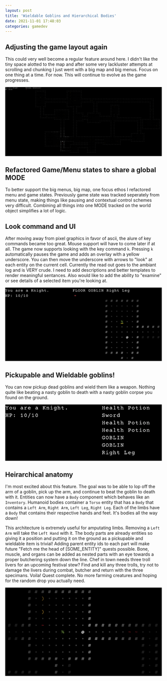 ```yaml
---
layout: post
title: 'Wieldable Goblins and Hierarchical Bodies'
date: 2021-11-01 17:48:03
categories: gamedev
---
```


## Adjusting the game layout again

This could very well become a regular feature around here. I didn't like the tiny space alotted to the map and after some very lackluster attempts at scrolling and chunking I just went with a big map and big menus. Focus on one thing at a time. For now. This will continue to evolve as the game progresses.

![big map energy](../../images/dev-weekly-211101-1.png)

## Refactored Game/Menu states to share a global MODE

To better support the big menus, big map, one focus ethos I refactored menu and game states. Previously game state was tracked seperately from menu state, making things like pausing and contextual control schemes very difficult. Combining all things into one MODE tracked on the world object simplifies a lot of logic.

## Look command and UI

After moving away from pixel graphics in favor of ascii, the alure of key commands became too great. Mouse support will have to come later if at all. The game now supports looking with the key command `k`. Pressing `k` automatically pauses the game and adds an overlay with a yellow underscore. You can then move the underscore with arrows to "look" at each entity on the current cell. Currently the read out goes to the ambiant log and is VERY crude. I need to add descriptions and better templates to render meaningful sentances. Also would like to add the ability to "examine" or see details of a selected item you're looking at.

![a look at Look](../../images/dev-weekly-211101-2.png)

## Pickupable and Wieldable goblins!

You can now pickup dead goblins and wield them like a weapon. Nothing quite like beating a nasty goblin to death with a nasty goblin corpse you found on the ground.

![goblins in inventory](../../images/dev-weekly-211101-3.png)

## Heirarchical anatomy

I'm most excited about this feature. The goal was to be able to lop off the arm of a goblin, pick up the arm, and continue to beat the goblin to death with it. Entities can now have a `Body` component which behaves like an `Inventory`. Humanoid bodies container a `Torso` entity that has a `Body` that contains a `Left Arm`, `Right Arm`, `Left Leg`, `Right Leg`. Each of the limbs have a `Body` that contains their respective hands and feet. It's bodies all the way down!

This architecture is extremely useful for amputating limbs. Removing a `Left Arm` will take the `Left Hand` with it. The body parts are already entities so giving it a position and putting it on the ground as a pickupable and wieldable item is trivial! Adding parent entity ids to each part will make future "Fetch me the head of [SOME_ENTITY]" quests possible. Bone, muscle, and organs can be added as nested parts with an eye towards a proper butchering system down the line. Chef in town needs three troll livers for an upcoming festival stew? Find and kill any three trolls, try not to damage the livers during combat, butcher and return with the three specimans. Voila! Quest complete. No more farming creatures and hoping for the random drop you actually need.

![a smattering of limbs](../../images/dev-weekly-211101-4.png)
